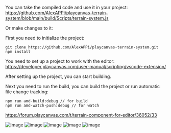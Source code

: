 You can take the compiled code and use it in your project: https://github.com/AlexAPPi/playcanvas-terrain-system/blob/main/build/Scripts/terrain-system.js

Or make changes to it:

First you need to initialize the project:

```
git clone https://github.com/AlexAPPi/playcanvas-terrain-system.git
npm install
```

You need to set up a project to work with the editor: https://developer.playcanvas.com/user-manual/scripting/vscode-extension/

After setting up the project, you can start building.

Next you need to run the build, you can build the project or run automatic file change tracking:

```
npm run amd-build:debug // for build
npm run amd-watch-push:debug // for watch
```

https://forum.playcanvas.com/t/terrain-component-for-editor/36052/33

![image](https://github.com/user-attachments/assets/ef6cb338-d4bf-45fc-9ccf-7fef4a175475)
![image](https://github.com/user-attachments/assets/02a4b668-c0c5-451a-ae9a-38315ebdf600)
![image](https://github.com/user-attachments/assets/93b4272f-5515-4ec0-a5d5-753b647bfa11)
![image](https://github.com/user-attachments/assets/429ee6a9-2657-446e-b344-781ec4a1cf5c)
![image](https://github.com/user-attachments/assets/9dd9515a-751d-488c-9c43-47da0cc13579)
